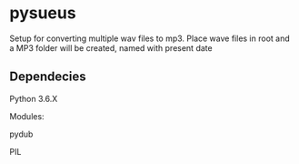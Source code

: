 # pysueus
Setup for converting multiple wav files to mp3.
Place wave files in root and a MP3 folder will be created, named with present date

Dependecies
----------
Python 3.6.X

Modules:

pydub

PIL
